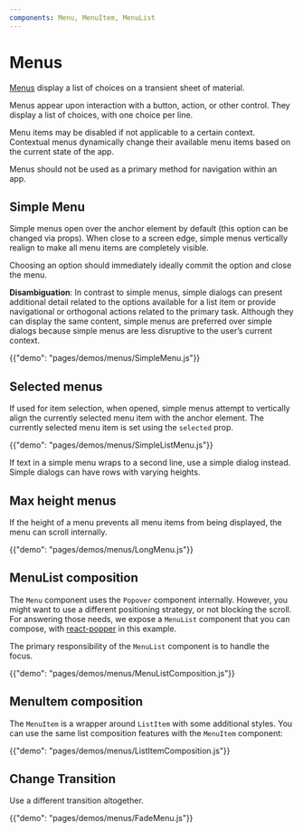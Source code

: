 ```yaml
---
components: Menu, MenuItem, MenuList
---
```


# Menus

[Menus](https://material.io/design/components/menus.html) display a list of choices on a transient sheet of material.

Menus appear upon interaction with a button, action, or other control. They display a list of choices, with one choice per line.

Menu items may be disabled if not applicable to a certain context. Contextual menus dynamically change their available menu items based on the current state of the app.

Menus should not be used as a primary method for navigation within an app.

## Simple Menu

Simple menus open over the anchor element by default (this option can be changed via props). When close to a screen edge, simple menus vertically realign to make all menu items are completely visible.

Choosing an option should immediately ideally commit the option and close the menu.

**Disambiguation**: In contrast to simple menus, simple dialogs can present additional detail related to the options available for a list item or provide navigational or orthogonal actions related to the primary task. Although they can display the same content, simple menus are preferred over simple dialogs because simple menus are less disruptive to the user’s current context.

{{"demo": "pages/demos/menus/SimpleMenu.js"}}

## Selected menus

If used for item selection, when opened, simple menus attempt to vertically align the currently selected menu item with the anchor element. The currently selected menu item is set using the `selected` prop.

{{"demo": "pages/demos/menus/SimpleListMenu.js"}}

If text in a simple menu wraps to a second line, use a simple dialog instead. Simple dialogs can have rows with varying heights.

## Max height menus

If the height of a menu prevents all menu items from being displayed, the menu can scroll internally.

{{"demo": "pages/demos/menus/LongMenu.js"}}

## MenuList composition

The `Menu` component uses the `Popover` component internally.
However, you might want to use a different positioning strategy, or not blocking the scroll.
For answering those needs, we expose a `MenuList` component that you can compose, with [react-popper](https://github.com/FezVrasta/react-popper) in this example.

The primary responsibility of the `MenuList` component is to handle the focus.

{{"demo": "pages/demos/menus/MenuListComposition.js"}}

## MenuItem composition

The `MenuItem` is a wrapper around `ListItem` with some additional styles.
You can use the same list composition features with the `MenuItem` component:

{{"demo": "pages/demos/menus/ListItemComposition.js"}}

## Change Transition

Use a different transition altogether.

{{"demo": "pages/demos/menus/FadeMenu.js"}}
